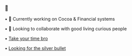 ### 👋

• 🫘 Currently working on Cocoa & Financial systems

• 👯 Looking to collaborate with good living curious people

• [Take your time bro](https://norvig.com/21-days.html)

• [Looking for the silver bullet](https://worrydream.com/refs/Brooks_1986_-_No_Silver_Bullet.pdf)
